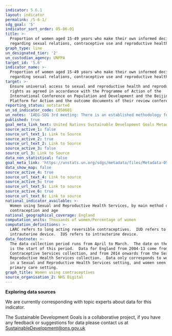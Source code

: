 ```yaml
---
indicator: 5.6.1
layout: indicator
permalink: /5-6-1/
sdg_goal: '5'
indicator_sort_order: 05-06-01
title: >-
  Proportion of women aged 15-49 years who make their own informed decisions
  regarding sexual relations, contraceptive use and reproductive health care
graph_type: line
un_designated_tier: '2'
un_custodian_agency: UNFPA
target_id: '5.6'
indicator_name: >-
  Proportion of women aged 15-49 years who make their own informed decisions
  regarding sexual relations, contraceptive use and reproductive health care
target: >-
  Ensure universal access to sexual and reproductive health and reproductive
  rights as agreed in accordance with the Programme of Action of the
  International Conference on Population and Development and the Beijing
  Platform for Action and the outcome documents of their review conferences
reporting_status: notstarted
un_sd_indicator_code: C050601
un_notes: 'IAEG-SDG 3rd meeting: There is an established methodology for the indicator'
published: true
goal_meta_link_text: United Nations Sustainable Development Goals Metadata (pdf 634kB)
source_active_1: false
source_url_text_1: Link to Source
source_active_2: true
source_url_text_2: Link to Source
source_active_3: false
source_url_3: Link to Source
data_non_statistical: false
goal_meta_link: 'https://unstats.un.org/sdgs/metadata/files/Metadata-05-06-01.pdf'
data_show_map: false
source_active_4: true
source_url_text_4: Link to source
source_active_5: true
source_url_text_5: Link to source
source_active_6: true
source_url_text_6: Link to source
national_indicator_available: >-
  Women using Sexual and Reproductive Health Services, by main method of
  contraception and age
national_geographical_coverage: England
computation_units: Thousands of women/Percentage of women
computation_definitions: >-
  LARC refers to long acting reversible contraceptives.  IUD refers to
  intrauterine device.  IUS refers to intrauterine device.
data_footnote: >-
  The data collection period runs from April to March.  The date on the X axis
  is the start of this period.  Data for England from 2004-13 come from the
  Contraceptive Services collection, and from 2014 onwards from the Sexual and
  Reproductive Health Services collection.  Data only corresponds to women seen
  in a Sexual and Reproductive Health Services setting, and women seen in a
  primary care setting.   
graph_title: Women using contraceptives
source_organisation_2: NHS Digital
---
```

**Exploring data sources**

We are currently corresponding with topic experts about data for this indicator.

The Sustainable Development Goals is a collaborative project, if you have any feedback or suggestions for data please contact us at <SustainableDevelopment@ons.gov.uk>
